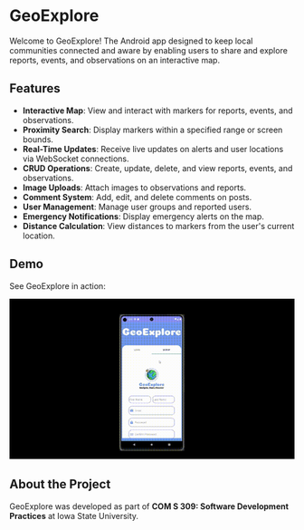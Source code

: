 # GeoExplore

Welcome to GeoExplore! The Android app designed to keep local communities connected and aware by enabling users to share and explore reports, events, and observations on an interactive map.

## Features

- **Interactive Map**: View and interact with markers for reports, events, and observations.
- **Proximity Search**: Display markers within a specified range or screen bounds.
- **Real-Time Updates**: Receive live updates on alerts and user locations via WebSocket connections.
- **CRUD Operations**: Create, update, delete, and view reports, events, and observations.
- **Image Uploads**: Attach images to observations and reports.
- **Comment System**: Add, edit, and delete comments on posts.
- **User Management**: Manage user groups and reported users.
- **Emergency Notifications**: Display emergency alerts on the map.
- **Distance Calculation**: View distances to markers from the user's current location.

## Demo

See GeoExplore in action:

![GeoExplore Demo](./demo.gif)

## About the Project

GeoExplore was developed as part of **COM S 309: Software Development Practices** at Iowa State University.